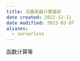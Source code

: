 ```yaml
---
title: 无服务器计算服务
date created: 2022-12-11
date modified: 2023-03-07
aliases:
  - serverless
---
```


函数计算等
